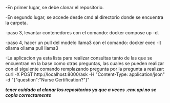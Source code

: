 -En primer lugar, se debe clonar el repositorio.

-En segundo lugar, se accede desde cmd al directorio donde se encuentra la carpeta.

-paso 3, levantar contenedores con el comando: docker compose up -d.

-paso 4, hacer un pull del modelo llama3 con el comando: docker exec -it ollama ollama pull llama3

-La aplicacion ya esta lista para realizar consultas tanto de las que se encuentran en la base como otras preguntas, las cuales se pueden realizar con el siguiente comando remplazando pregunta por la pregunta a realizar: curl -X POST http://localhost:8000/ask -H "Content-Type: application/json" -d "{\"question\":\"Nurse Certification?\"}" 

***tener cuidado al clonar los repositorios ya que a veces .env.api no se copia correctamente***
